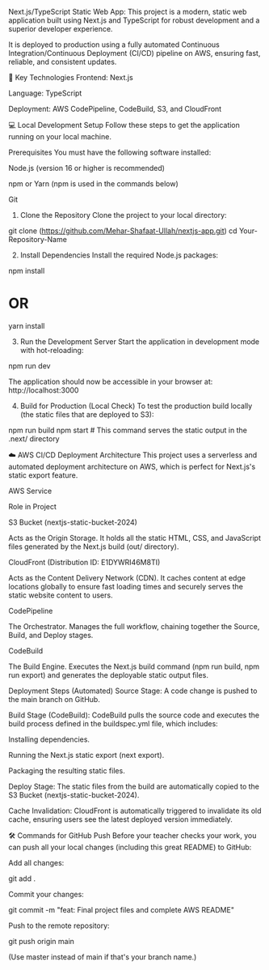 Next.js/TypeScript Static Web App:
This project is a modern, static web application built using Next.js and TypeScript for robust development and a superior developer experience.

It is deployed to production using a fully automated Continuous Integration/Continuous Deployment (CI/CD) pipeline on AWS, ensuring fast, reliable, and consistent updates.

🌟 Key Technologies
Frontend: Next.js

Language: TypeScript



Deployment: AWS CodePipeline, CodeBuild, S3, and CloudFront

💻 Local Development Setup
Follow these steps to get the application running on your local machine.

Prerequisites
You must have the following software installed:

Node.js (version 16 or higher is recommended)

npm or Yarn (npm is used in the commands below)

Git

1. Clone the Repository
Clone the project to your local directory:

git clone (https://github.com/Mehar-Shafaat-Ullah/nextjs-app.git)
cd Your-Repository-Name

2. Install Dependencies
Install the required Node.js packages:

npm install
# OR
yarn install

3. Run the Development Server
Start the application in development mode with hot-reloading:

npm run dev

The application should now be accessible in your browser at: http://localhost:3000

4. Build for Production (Local Check)
To test the production build locally (the static files that are deployed to S3):

npm run build
npm start # This command serves the static output in the .next/ directory

☁️ AWS CI/CD Deployment Architecture
This project uses a serverless and automated deployment architecture on AWS, which is perfect for Next.js's static export feature.

AWS Service

Role in Project

S3 Bucket (nextjs-static-bucket-2024)

Acts as the Origin Storage. It holds all the static HTML, CSS, and JavaScript files generated by the Next.js build (out/ directory).

CloudFront (Distribution ID: E1DYWRI46M8TI)

Acts as the Content Delivery Network (CDN). It caches content at edge locations globally to ensure fast loading times and securely serves the static website content to users.

CodePipeline

The Orchestrator. Manages the full workflow, chaining together the Source, Build, and Deploy stages.

CodeBuild

The Build Engine. Executes the Next.js build command (npm run build, npm run export) and generates the deployable static output files.

Deployment Steps (Automated)
Source Stage: A code change is pushed to the main branch on GitHub.

Build Stage (CodeBuild): CodeBuild pulls the source code and executes the build process defined in the buildspec.yml file, which includes:

Installing dependencies.

Running the Next.js static export (next export).

Packaging the resulting static files.

Deploy Stage: The static files from the build are automatically copied to the S3 Bucket (nextjs-static-bucket-2024).

Cache Invalidation: CloudFront is automatically triggered to invalidate its old cache, ensuring users see the latest deployed version immediately.

🛠️ Commands for GitHub Push
Before your teacher checks your work, you can push all your local changes (including this great README) to GitHub:

Add all changes:

git add .

Commit your changes:

git commit -m "feat: Final project files and complete AWS README"

Push to the remote repository:

git push origin main 

(Use master instead of main if that's your branch name.)
